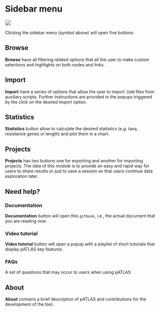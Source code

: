 # Sidebar menu

<img src="gitbook/images/sidebarmenu.png" alt="sidebar" style="width: 20px;"/>


Clicking the sidebar menu (symbol above) will open five buttons:

## Browse

**Browse** have all filtering related options that all the user to
make custom selections and highlights on both nodes and links.

## Import

**Import** have a series of options that allow the user to import `JSON`
files from auxiliary scripts. Further instructions are provided in the
popups triggered by the click on the desired Import option.

## Statistics

**Statistics** button allow to calculate the desired statistics (e.g.
taxa, resistance genes or length) and plot them in a chart.

## Projects

**Projects** has two buttons one for exporting and another for importing
projects. The idea of this module is to provide an easy and rapid way
for users to share results or just to save a session so that users
continue data exploration later.

## Need help?

### Documentation

**Documentation** button will open this `gitbook`, i.e., the actual
document that you are reading now.

### Video tutorial

**Video tutorial** button will open a popup with a playlist of short
tutorials that display pATLAS key features.

### FAQs

A set of questions that may occur to users when using pATLAS

## About

**About** contains a brief description of pATLAS and contributions for
the development of the tool.

